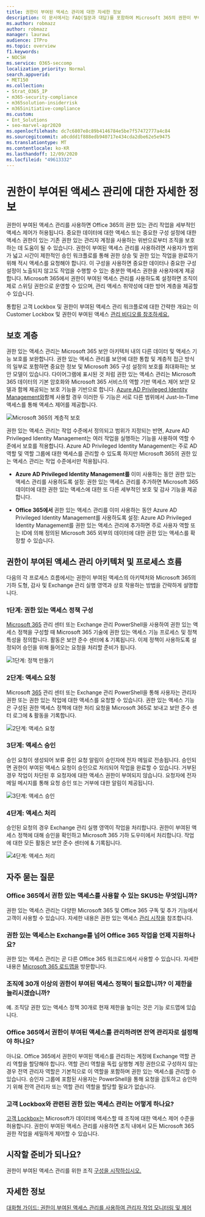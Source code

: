 ```yaml
---
title: 권한이 부여된 액세스 관리에 대한 자세한 정보
description: 이 문서에서는 FAQ(질문과 대답)를 포함하여 Microsoft 365의 권한이 부여된 액세스 관리에 대한 개요를 제공합니다.
ms.author: robmazz
author: robmazz
manager: laurawi
audience: ITPro
ms.topic: overview
f1.keywords:
- NOCSH
ms.service: O365-seccomp
localization_priority: Normal
search.appverid:
- MET150
ms.collection:
- Strat_O365_IP
- m365-security-compliance
- m365solution-insiderrisk
- m365initiative-compliance
ms.custom:
- Ent_Solutions
- seo-marvel-apr2020
ms.openlocfilehash: dc7c6807e8c89b4146784e5be7f57472777a4c84
ms.sourcegitcommit: a0cddd1f888edb940717e434cda2dbe62e5e9475
ms.translationtype: MT
ms.contentlocale: ko-KR
ms.lasthandoff: 12/09/2020
ms.locfileid: "49613332"
---
```

# <a name="learn-about-privileged-access-management"></a>권한이 부여된 액세스 관리에 대한 자세한 정보

권한이 부여된 액세스 관리를 사용하면 Office 365의 권한 있는 관리 작업을 세부적인 액세스 제어가 허용됩니다. 중요한 데이터에 대한 액세스 또는 중요한 구성 설정에 대한 액세스 권한이 있는 기존 권한 있는 관리자 계정을 사용하는 위반으로부터 조직을 보호하는 데 도움이 될 수 있습니다. 권한이 부여된 액세스 관리를 사용하려면 사용자가 범위가 넓고 시간이 제한적인 승인 워크플로를 통해 권한 상승 및 권한 있는 작업을 완료하기 위해 적시 액세스를 요청해야 합니다. 이 구성을 사용하면 중요한 데이터나 중요한 구성 설정이 노출되지 않고도 작업을 수행할 수 있는 충분한 액세스 권한을 사용자에게 제공합니다. Microsoft 365에서 권한이 부여된 액세스 관리를 사용하도록 설정하면 조직이 제로 스위딩 권한으로 운영할 수 있으며, 관리 액세스 취약성에 대한 방어 계층을 제공할 수 있습니다.

통합된 고객 Lockbox 및 권한이 부여된 액세스 관리 워크플로에 대한 간략한 개요는 이 Customer Lockbox 및 권한이 부여된 액세스 [관리 비디오를 참조하세요.](https://go.microsoft.com/fwlink/?linkid=2066800)

## <a name="layers-of-protection"></a>보호 계층

권한 있는 액세스 관리는 Microsoft 365 보안 아키텍처 내의 다른 데이터 및 액세스 기능 보호를 보완합니다. 권한 있는 액세스 관리를 보안에 대한 통합 및 계층적 접근 방식의 일부로 포함하면 중요한 정보 및 Microsoft 365 구성 설정의 보호를 최대화하는 보안 모델이 있습니다. 다이어그램에 표시된 것 처럼 권한 있는 액세스 관리는 Microsoft 365 데이터의 기본 암호화와 Microsoft 365 서비스의 역할 기반 액세스 제어 보안 모델과 함께 제공되는 보호 기능을 기반으로 합니다. [Azure AD Privileged Identity Management와](https://docs.microsoft.com/azure/active-directory/active-directory-privileged-identity-management-configure)함께 사용할 경우 이러한 두 기능은 서로 다른 범위에서 Just-In-Time 액세스를 통해 액세스 제어를 제공합니다.

![Microsoft 365의 계층적 보호](../media/pam-layered-protection.png)

권한 있는 액세스 관리는 작업  수준에서 정의되고 범위가 지정되는 반면, Azure  AD Privileged Identity Management는 여러 작업을 실행하는 기능을 사용하여 역할 수준에서 보호를 적용합니다. Azure AD Privileged Identity Management는 주로 AD 역할 및 역할 그룹에 대한 액세스를 관리할 수 있도록 하지만 Microsoft 365의 권한 있는 액세스 관리는 작업 수준에서만 적용됩니다.

- **Azure AD Privileged Identity Management를** 이미 사용하는 동안 권한 있는 액세스 관리를 사용하도록 설정: 권한 있는 액세스 관리를 추가하면 Microsoft 365 데이터에 대한 권한 있는 액세스에 대한 또 다른 세부적인 보호 및 감사 기능을 제공합니다.

- **Office 365에서**  권한 있는 액세스 관리를 이미 사용하는 동안 Azure AD Privileged Identity Management를 사용하도록 설정:  Azure AD Privileged Identity Management를 권한 있는 액세스 관리에 추가하면 주로 사용자 역할 또는 ID에 의해 정의된 Microsoft 365 외부의 데이터에 대한 권한 있는 액세스를 확장할 수 있습니다.  

## <a name="privileged-access-management-architecture-and-process-flow"></a>권한이 부여된 액세스 관리 아키텍처 및 프로세스 흐름

다음의 각 프로세스 흐름에서는 권한이 부여된 액세스의 아키텍처와 Microsoft 365의 기하 도형, 감사 및 Exchange 관리 실행 영역과 상호 작용하는 방법을 간략하게 설명합니다.

### <a name="step-1-configure-a-privileged-access-policy"></a>1단계: 권한 있는 액세스 정책 구성

[Microsoft 365](https://admin.microsoft.com) 관리 센터 또는 Exchange 관리 PowerShell을 사용하여 권한 있는 액세스 정책을 구성할 때 Microsoft 365 기술에 권한 있는 액세스 기능 프로세스 및 정책 특성을 정의합니다. 활동은 보안 준수 센터에 &amp; 기록됩니다. 이제 정책이 사용하도록 설정되어 승인을 위해 들어오는 요청을 처리할 준비가 됩니다.

![1단계: 정책 만들기](../media/pam-step1-policy-creation.jpg)

### <a name="step-2-access-request"></a>2단계: 액세스 요청

Microsoft [365](https://admin.microsoft.com) 관리 센터 또는 Exchange 관리 PowerShell을 통해 사용자는 관리자 권한 또는 권한 있는 작업에 대한 액세스를 요청할 수 있습니다. 권한 있는 액세스 기능은 구성된 권한 액세스 정책에 대한 처리 요청을 Microsoft 365로 보내고 보안 준수 센터 로그에 &amp; 활동을 기록합니다.

![2단계: 액세스 요청](../media/pam-step2-access-request.jpg)

### <a name="step-3-access-approval"></a>3단계: 액세스 승인

승인 요청이 생성되어 보류 중인 요청 알림이 승인자에 전자 메일로 전송됩니다. 승인되면 권한이 부여된 액세스 요청이 승인으로 처리되어 작업을 완료할 수 있습니다. 거부된 경우 작업이 차단된 후 요청자에 대한 액세스 권한이 부여되지 않습니다. 요청자에 전자 메일 메시지를 통해 요청 승인 또는 거부에 대한 알림이 제공됩니다.

![3단계: 액세스 승인](../media/pam-step3-access-approval.jpg)

### <a name="step-4-access-processing"></a>4단계: 액세스 처리

승인된 요청의 경우 Exchange 관리 실행 영역이 작업을 처리합니다. 권한이 부여된 액세스 정책에 대해 승인을 확인하고 Microsoft 365 기하 도우미에서 처리합니다. 작업에 대한 모든 활동은 보안 준수 센터에 &amp; 기록됩니다.

![4단계: 액세스 처리](../media/pam-step4-access-processing.jpg)

## <a name="frequently-asked-questions"></a>자주 묻는 질문

### <a name="what-skus-can-use-privileged-access-in-office-365"></a>Office 365에서 권한 있는 액세스를 사용할 수 있는 SKUS는 무엇입니까?

권한 있는 액세스 관리는 다양한 Microsoft 365 및 Office 365 구독 및 추가 기능에서 고객이 사용할 수 있습니다. 자세한 내용은 권한 있는 액세스 [관리 시작을](privileged-access-management-configuration.md) 참조합니다.

### <a name="when-will-privileged-access-support-office-365-workloads-beyond-exchange"></a>권한 있는 액세스는 Exchange를 넘어 Office 365 작업을 언제 지원하나요?

권한 있는 액세스 관리는 곧 다른 Office 365 워크로드에서 사용할 수 있습니다. 자세한 내용은 [Microsoft 365 로드맵을](https://www.microsoft.com/microsoft-365/roadmap) 방문합니다.

### <a name="my-organization-needs-more-than-30-privileged-access-policies-will-this-limit-be-increased"></a>조직에 30개 이상의 권한이 부여된 액세스 정책이 필요합니까? 이 제한을 늘리시겠습니까?

예. 조직당 권한 있는 액세스 정책 30개로 현재 제한을 높이는 것은 기능 로드맵에 있습니다.

### <a name="do-i-need-to-be-a-global-admin-to-manage-privileged-access-in-office-365"></a>Office 365에서 권한이 부여된 액세스를 관리하려면 전역 관리자로 설정해야 하나요?

아니요. Office 365에서 권한이 부여된 액세스를 관리하는 계정에 Exchange 역할 관리 역할을 할당해야 합니다. 역할 관리 역할을 독립 실행형 계정 권한으로 구성하지 않는 경우 전역 관리자 역할은 기본적으로 이 역할을 포함하며 권한 있는 액세스를 관리할 수 있습니다. 승인자 그룹에 포함된 사용자는 PowerShell을 통해 요청을 검토하고 승인하기 위해 전역 관리자 또는 역할 관리 역할을 할당할 필요가 없습니다.

### <a name="how-is-privileged-access-management-related-to-customer-lockbox"></a>고객 Lockbox와 관련된 권한 있는 액세스 관리는 어떻게 하나요?

[고객 Lockbox는](https://docs.microsoft.com/office365/admin/manage/customer-lockbox-requests) Microsoft가 데이터에 액세스할 때 조직에 대한 액세스 제어 수준을 허용합니다. 권한이 부여된 액세스 관리를 사용하면 조직 내에서 모든 Microsoft 365 권한 작업을 세밀하게 제어할 수 있습니다.

## <a name="ready-to-get-started"></a>시작할 준비가 되나요?

권한이 부여된 액세스 관리를 위한 조직 [구성을 시작하십시오.](privileged-access-management-configuration.md)

## <a name="learn-more"></a>자세한 정보

[대화형 가이드: 권한이 부여된 액세스 관리를 사용하여 관리자 작업 모니터링 및 제어](https://content.cloudguides.com/guides/Privileged%20Access%20Management)
